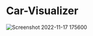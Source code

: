 # Car-Visualizer

![Screenshot 2022-11-17 175600](https://user-images.githubusercontent.com/38327075/202446089-e4636a9d-6851-4cb5-aaff-5714a3e086e4.png)
